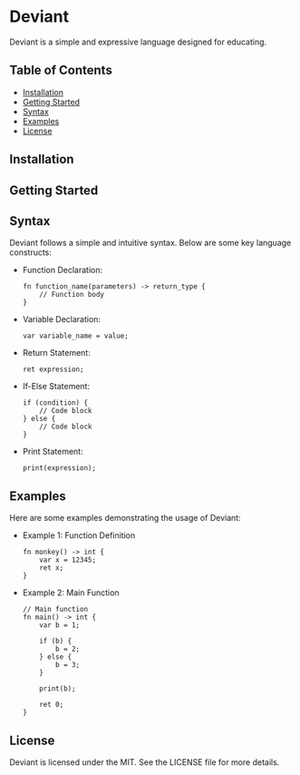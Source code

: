 # Deviant

Deviant is a simple and expressive language designed for educating.

## Table of Contents
- [Installation](#installation)
- [Getting Started](#getting-started)
- [Syntax](#syntax)
- [Examples](#examples)
- [License](#license)

## Installation


## Getting Started


## Syntax
Deviant follows a simple and intuitive syntax. Below are some key language constructs:

- Function Declaration:
    ```deviant
    fn function_name(parameters) -> return_type {
        // Function body
    }
    ```
- Variable Declaration:
    ```deviant
    var variable_name = value;
    ```
- Return Statement:
    ```deviant
   ret expression;
    ```

- If-Else Statement:
    ```deviant
    if (condition) {
        // Code block
    } else {
        // Code block
    }
    ```

- Print Statement:
    ```deviant
    print(expression);
    ```

## Examples
Here are some examples demonstrating the usage of Deviant:

- Example 1: Function Definition
    ```deviant
    fn monkey() -> int {
        var x = 12345;
        ret x;
    }
    ```

- Example 2: Main Function
    ```deviant
    // Main function
    fn main() -> int {
        var b = 1;

        if (b) {
            b = 2;
        } else {
            b = 3;
        }

        print(b);

        ret 0;
    }
    ```

## License
Deviant is licensed under the MIT. See the LICENSE file for more details.